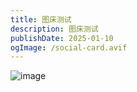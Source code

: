 ```yaml
---
title: 图床测试
description: 图床测试
publishDate: 2025-01-10
ogImage: /social-card.avif
---
```

![image](https://img.yydscc.tk/1736673926702.jpg)
